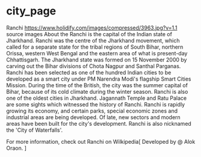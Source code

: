 # city_page

Ranchi
https://www.holidify.com/images/compressed/3963.jpg?v=1.1
source images
About the
Ranchi is the capital of the Indian state of Jharkhand. Ranchi was the centre of the Jharkhand movement, which called for a separate state for the tribal regions of South Bihar, northern Orissa, western West Bengal and the eastern area of what is present-day Chhattisgarh. The Jharkhand state was formed on 15 November 2000 by carving out the Bihar divisions of Chota Nagpur and Santhal Parganas. Ranchi has been selected as one of the hundred Indian cities to be developed as a smart city under PM Narendra Modi's flagship Smart Cities Mission. During the time of the British, the city was the summer capital of Bihar, because of its cold climate during the winter season. Ranchi is also one of the oldest cities in Jharkhand. Jagannath Temple and Ratu Palace are some sights which witnessed the history of Ranchi. Ranchi is rapidly growing its economy, and certain parks, special economic zones and industrial areas are being developed. Of late, new sectors and modern areas have been built for the city's development. Ranchi is also nicknamed the 'City of Waterfalls'.


For more information, check out Ranchi on Wilkipedia[ Developed by @ Alok Oraon. ]
